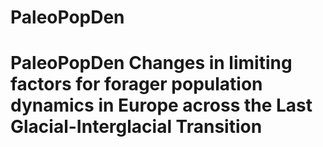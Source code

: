 # PaleoPopDen
# PaleoPopDen Changes in limiting factors for forager population dynamics in Europe across the Last Glacial-Interglacial Transition
